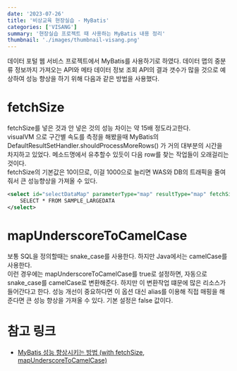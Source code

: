 ```yaml
---
date: '2023-07-26'
title: '비상교육 현장실습 - MyBatis'
categories: ['VISANG']
summary: '현장실습 프로젝트 때 사용하는 MyBatis 내용 정리'
thumbnail: './images/thumbnail-visang.png'
---
```


데이터 포털 웹 서비스 프로젝트에서 MyBatis를 사용하기로 하였다. 데이터 맵의 중분류 정보까지 가져오는 API와 메타 데이터 정보 조회 API의 결과 갯수가 많을 것으로 예상하여 성능 향상을 하기 위해 다음과 같은 방법을 사용했다.

# fetchSize

fetchSize를 넣은 것과 안 넣은 것의 성능 차이는 약 15배 정도라고한다.  
visualVM 으로 구간별 속도를 측정을 해봤을때 MyBatis의 DefaultResultSetHandler.shouldProcessMoreRows() 가 거의 대부분의 시간을 차지하고 있었다. 메소드명에서 유추할수 있듯이 다음 row를 찾는 작업들이 오래걸리는 것이다.  
fetchSize의 기본값은 10이므로, 이걸 1000으로 늘리면 WAS와 DB의 트래픽을 줄여줘서 큰 성능향상을 가져올 수 있다.

```XML
<select id="selectDataMap" parameterType="map" resultType="map" fetchSize="1000">
	SELECT * FROM SAMPLE_LARGEDATA
</select>
```

# mapUnderscoreToCamelCase

보통 SQL을 정의할때는 snake_case를 사용한다. 하지만 Java에서는 camelCase를 사용한다.  
이런 경우에는 mapUnderscoreToCamelCase를 true로 설정하면, 자동으로 snake_case를 camelCase로 변환해준다. 하지만 이 변환작업 떄문에 많은 리소스가 들어간다고 한다. 성능 개선이 중요하다면 이 옵션 대신 alias를 이용해 직접 매핑을 해준다면 큰 성능 향상을 가져올 수 있다. 기본 설정은 false 값이다.

# 참고 링크

- [MyBatis 성능 향상시키는 방법 (with fetchSize, mapUnderscoreToCamelCase)](https://oingdaddy.tistory.com/64)
